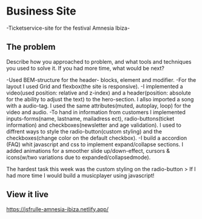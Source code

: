 # Business Site

 -Ticketservice-site for the festival Amnesia Ibiza-

## The problem

Describe how you approached to problem, and what tools and techniques you used to solve it. If you had more time, what would be next?

-Used BEM-structure for the header- blocks, element and modifier.
-For the layout I used Grid and flexbox(the site is responsive). 
-I implemented a video(used position: relative and z-index) and a header(position: absolute for the ability  to adjust the text) to the hero-section. I allso imported a song with a audio-tag. I used the same attributes(muted, autoplay, loop) for the video and audio.
-To hand in information from customers I implemented inputs-forms(name, lastname, mailadress ect), radio-buttons(ticket information) and checkboxes(newsletter and age validation). I used to diffrent ways to style the radio-button(custom styling) and the checkboxes(change color on the default checkbox). 
-I build a accordion (FAQ) whit javascript and css to implement expand/collapse sections. I added animations for a smoother slide up/down-effect, cursors & icons(w/two variations due to expanded/collapsedmode). 

The hardest task this week was the custom styling on the radio-button > If I had more time I would build a musicplayer using javascript! 

## View it live
https://jsfrulle-amnesia-ibiza.netlify.app/
